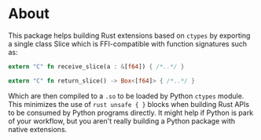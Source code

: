 # About

This package helps building Rust extensions based on `ctypes` by exporting
a single class Slice which is FFI-compatible with function signatures
such as:

```rust
extern "C" fn receive_slice(a : &[f64]) { /*..*/ }

extern "C" fn return_slice() -> Box<[f64]> { /*..*/ }
```

Which are then compiled to a `.so`  to be loaded by Python `ctypes` module.
This minimizes the use of ```rust unsafe { }``` blocks when building Rust APIs to be
consumed by Python programs directly. It might help if Python is park of your
workflow, but you aren't really building a Python package with native extensions.


